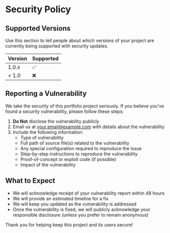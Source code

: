 # Security Policy

## Supported Versions

Use this section to tell people about which versions of your project are currently being supported with security updates.

| Version | Supported          |
| ------- | ------------------ |
| 1.0.x   | :white_check_mark: |
| < 1.0   | :x:                |

## Reporting a Vulnerability

We take the security of this portfolio project seriously. If you believe you've found a security vulnerability, please follow these steps:

1. **Do Not** disclose the vulnerability publicly
2. Email us at [your.email@example.com](mailto:your.email@example.com) with details about the vulnerability
3. Include the following information:
   - Type of vulnerability
   - Full path of source file(s) related to the vulnerability
   - Any special configuration required to reproduce the issue
   - Step-by-step instructions to reproduce the vulnerability
   - Proof-of-concept or exploit code (if possible)
   - Impact of the vulnerability

## What to Expect

- We will acknowledge receipt of your vulnerability report within 48 hours
- We will provide an estimated timeline for a fix
- We will keep you updated as the vulnerability is addressed
- Once the vulnerability is fixed, we will publicly acknowledge your responsible disclosure (unless you prefer to remain anonymous)

Thank you for helping keep this project and its users secure!